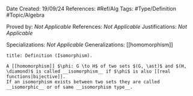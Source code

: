 <div class="topSpace"></div>

Date Created: 19/09/24
References: #Ref/Alg
Tags: #Type/Definition #Topic/Algebra 

Proved by: <i>Not Applicable</i>
References: <i>Not Applicable</i>
Justifications: <i>Not Applicable</i>

Specializations: <i>Not Applicable</i>
Generalizations: [[homomorphism]]

``` ad-Definition
title: Definition (Isomorphism).

A [[homomorphism]] $\phi: G \to H$ of two sets $(G, \ast)$ and $(H, \diamond)$ is called __isomorphism__ if $\phi$ is also [[real functions|bijective]].
If an isomorphism exists between two sets they are called __isomorphic__ or of same __isomorphism type__.

```